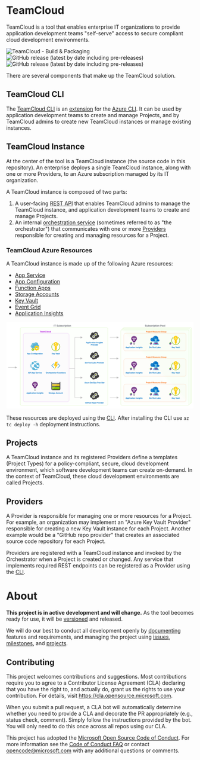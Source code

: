 # TeamCloud

TeamCloud is a tool that enables enterprise IT organizations to provide application development teams "self-serve" access to secure compliant cloud development environments.

![TeamCloud - Build & Packaging](https://github.com/microsoft/TeamCloud/workflows/TeamCloud%20-%20Build%20&%20Packaging/badge.svg)
![GitHub release (latest by date including pre-releases)](https://img.shields.io/github/v/release/microsoft/teamcloud?label=Release%20%28main%29)
![GitHub release (latest by date including pre-releases)](https://img.shields.io/github/v/release/microsoft/teamcloud?include_prereleases&label=Release%20%28dev%29)

There are several components that make up the TeamCloud solution.

## TeamCloud CLI

The [TeamCloud CLI](docs/CLI.md) is an [extension](https://docs.microsoft.com/en-us/cli/azure/azure-cli-extensions-overview?view=azure-cli-latest) for the [Azure CLI](https://docs.microsoft.com/en-us/cli/azure/?view=azure-cli-latest).  It can be used by application development teams to create and manage Projects, and by TeamCloud admins to create new TeamCloud instances or manage existing instances.

## TeamCloud Instance

At the center of the tool is a TeamCloud instance (the source code in this repository). An enterprise deploys a single TeamCloud instance, along with one or more Providers, to an Azure subscription managed by its IT organization.

A TeamCloud instance is composed of two parts:

1. A user-facing [REST API](docs/API.md) that enables TeamCloud admins to manage the TeamCloud instance, and application development teams to create and manage Projects.
2. An internal [orchestration service](docs/Orchestrator.md) (sometimes referred to as "the orchestrator") that communicates with one or more [Providers](docs/Providers.md) responsible for creating and managing resources for a Project.

### TeamCloud Azure Resources

A TeamCloud instance is made up of the following Azure resources:

- [App Service][app-service]
- [App Configuration][app-configuration]
- [Function Apps][function-apps]
- [Storage Accounts][storage-account]
- [Key Vault][key-vault]
- [Event Grid][event-grid]
- [Application Insights][application-insights]

![Azure architecture diagram](docs/TeamCloud.png)

These resources are deployed using the [CLI](docs/CLI.md). After installing the CLI use `az tc deploy -h` deployment instructions.

## Projects

A TeamCloud instance and its registered Providers define a templates (Project Types) for a policy-compliant, secure, cloud development environment, which software development teams can create on-demand.  In the context of TeamCloud, these cloud development environments are called Projects.

## Providers

A Provider is responsible for managing one or more resources for a Project.  For example, an organization may implement an "Azure Key Vault Provider" responsible for creating a new Key Vault instance for each Project.  Another example would be a "GitHub repo provider" that creates an associated source code repository for each Project.

Providers are registered with a TeamCloud instance and invoked by the Orchestrator when a Project is created or changed.  Any service that implements required REST endpoints can be registered as a Provider using the [CLI](docs/CLI.md).

# About

**This project is in active development and will change.**  As the tool becomes ready for use, it will be [versioned](https://semver.org/) and released.

We will do our best to conduct all development openly by [documenting](https://github.com/microsoft/TeamCloud/tree/master/docs) features and requirements, and managing the project using [issues](https://github.com/microsoft/TeamCloud/issues), [milestones](https://github.com/microsoft/TeamCloud/milestones), and [projects](https://github.com/microsoft/TeamCloud/projects).

## Contributing

This project welcomes contributions and suggestions.  Most contributions require you to agree to a
Contributor License Agreement (CLA) declaring that you have the right to, and actually do, grant us
the rights to use your contribution. For details, visit https://cla.opensource.microsoft.com.

When you submit a pull request, a CLA bot will automatically determine whether you need to provide
a CLA and decorate the PR appropriately (e.g., status check, comment). Simply follow the instructions
provided by the bot. You will only need to do this once across all repos using our CLA.

This project has adopted the [Microsoft Open Source Code of Conduct](https://opensource.microsoft.com/codeofconduct/).
For more information see the [Code of Conduct FAQ](https://opensource.microsoft.com/codeofconduct/faq/) or
contact [opencode@microsoft.com](mailto:opencode@microsoft.com) with any additional questions or comments.

[app-service]:https://azure.microsoft.com/en-us/services/app-service/
[app-configuration]:https://azure.microsoft.com/en-us/services/app-configuration/
[function-apps]:https://azure.microsoft.com/en-us/services/functions/
[storage-account]:https://azure.microsoft.com/en-us/services/storage/
[key-vault]:https://azure.microsoft.com/en-us/services/key-vault/
[event-grid]:https://azure.microsoft.com/en-us/services/event-grid/
[application-insights]:https://azure.microsoft.com/en-us/services/monitor/
